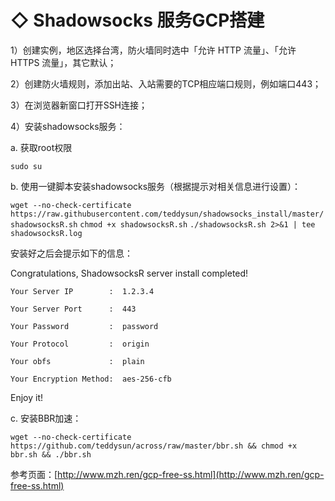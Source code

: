 # ◇ Shadowsocks 服务GCP搭建

1）创建实例，地区选择台湾，防火墙同时选中「允许 HTTP 流量」、「允许 HTTPS 流量」，其它默认；

2）创建防火墙规则，添加出站、入站需要的TCP相应端口规则，例如端口443；

3）在浏览器新窗口打开SSH连接；

4）安装shadowsocks服务：

a. 获取root权限

`sudo su`

b. 使用一键脚本安装shadowsocks服务（根据提示对相关信息进行设置）：

`wget --no-check-certificate https://raw.githubusercontent.com/teddysun/shadowsocks_install/master/shadowsocksR.sh`
`chmod +x shadowsocksR.sh`
`./shadowsocksR.sh 2>&1 | tee shadowsocksR.log`

安装好之后会提示如下的信息：

Congratulations, ShadowsocksR server install completed!

`Your Server IP        :  1.2.3.4` 

`Your Server Port      :  443` 

`Your Password         :  password` 

`Your Protocol         :  origin` 

`Your obfs             :  plain` 

`Your Encryption Method:  aes-256-cfb` 

Enjoy it!

c. 安装BBR加速：

`wget --no-check-certificate https://github.com/teddysun/across/raw/master/bbr.sh && chmod +x bbr.sh && ./bbr.sh`



参考页面：[http://www.mzh.ren/gcp-free-ss.html](http://www.mzh.ren/gcp-free-ss.html)





